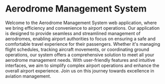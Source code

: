 # Aerodrome Management System

Welcome to the Aerodrome Management System web application, where we bring efficiency and 
convenience to airport operations. Our application is designed to provide seamless and 
streamlined management of aerodromes, enabling airport authorities to focus on ensuring 
a safe and comfortable travel experience for their passengers. Whether it's managing flight 
schedules, tracking aircraft movements, or coordinating ground operations, our system offers 
a comprehensive solution to meet all your aerodrome management needs. With user-friendly 
features and intuitive interfaces, we aim to simplify complex airport operations and enhance 
the overall airport experience. Join us on this journey towards excellence in aviation management.